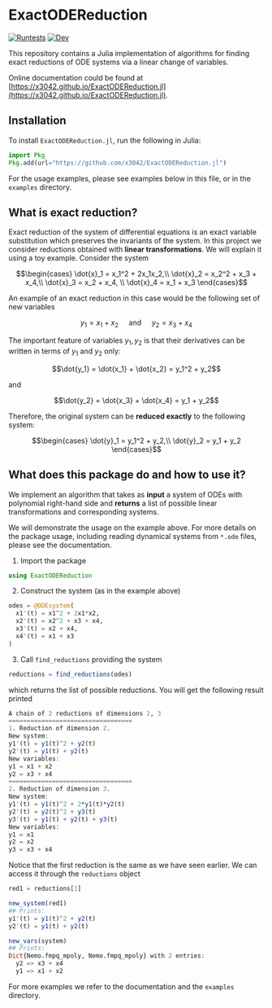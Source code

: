 # ExactODEReduction

<!--- [![Build](https://github.com/x3042/ExactODEReduction.jl/actions/workflows/Build.yml/badge.svg)](https://github.com/x3042/ExactODEReduction.jl/actions/workflows/Build.yml) --->
[![Runtests](https://github.com/x3042/ExactODEReduction.jl/actions/workflows/Runtests.yml/badge.svg)](https://github.com/x3042/ExactODEReduction.jl/actions/workflows/Runtests.yml) [![Dev](https://img.shields.io/badge/docs-dev-blue.svg)](https://x3042.github.io/ExactODEReduction.jl/dev)


This repository contains a Julia implementation of algorithms for finding exact reductions of ODE systems via a linear change of variables.

Online documentation could be found at [https://x3042.github.io/ExactODEReduction.jl](https://x3042.github.io/ExactODEReduction.jl).

## Installation

To install `ExactODEReduction.jl`, run the following in Julia:

```julia
import Pkg
Pkg.add(url="https://github.com/x3042/ExactODEReduction.jl")
```

For the usage examples, please see examples below in this file, or in the `examples` directory.

## What is exact reduction?

Exact reduction of the system of differential equations is an exact variable substitution which preserves the invariants of the system. In this project we consider reductions obtained with **linear transformations**. We will explain it using a toy example. Consider the system

$$\begin{cases} 
\dot{x}_1 = x_1^2 + 2x_1x_2,\\ 
\dot{x}_2 =  x_2^2 + x_3 + x_4,\\ 
\dot{x}_3 = x_2 + x_4, \\
\dot{x}_4 = x_1 + x_3 
\end{cases}$$

An example of an exact reduction in this case would be the following set of new variables

$$y_1 = x_1 + x_2 \quad \text{  and  } \quad y_2 = x_3 + x_4$$

The important feature of variables $y_1, y_2$ is that their derivatives can be written in terms of $y_1$ and $y_2$ only:

$$\dot{y_1} = \dot{x_1} + \dot{x_2} = y_1^2 + y_2$$

and

$$\dot{y_2} = \dot{x_3} + \dot{x_4} = y_1 + y_2$$

Therefore, the original system can be **reduced exactly** to the following system:

$$\begin{cases} 
\dot{y}_1 = y_1^2 + y_2,\\ 
\dot{y}_2  = y_1 + y_2
\end{cases}$$

## What does this package do and how to use it?

We implement an algorithm that takes as **input** a system of ODEs with polynomial right-hand side and **returns** a list of possible linear transformations and corresponding systems.

We will demonstrate the usage on the example above. For more details on the package usage, including reading dynamical systems from `*.ode` files, please see the documentation.

1. Import the package

```julia
using ExactODEReduction
```

2. Construct the system (as in the example above)

```julia
odes = @ODEsystem(
  x1'(t) = x1^2 + 2x1*x2,
  x2'(t) = x2^2 + x3 + x4,
  x3'(t) = x2 + x4,
  x4'(t) = x1 + x3
)
```

3. Call `find_reductions` providing the system

```julia
reductions = find_reductions(odes)
```

which returns the list of possible reductions. You will get the following result printed

```julia
A chain of 2 reductions of dimensions 2, 3
==================================
1. Reduction of dimension 2.
New system:
y1'(t) = y1(t)^2 + y2(t)
y2'(t) = y1(t) + y2(t)
New variables:
y1 = x1 + x2
y2 = x3 + x4
==================================
2. Reduction of dimension 3.
New system:
y1'(t) = y1(t)^2 + 2*y1(t)*y2(t)
y2'(t) = y2(t)^2 + y3(t)
y3'(t) = y1(t) + y2(t) + y3(t)
New variables:
y1 = x1
y2 = x2
y3 = x3 + x4
```

Notice that the first reduction is the same as we have seen earlier. We can access it through the `reductions` object

```julia
red1 = reductions[1]
```
```julia
new_system(red1)
## Prints:
y1'(t) = y1(t)^2 + y2(t)
y2'(t) = y1(t) + y2(t)
```

```julia
new_vars(system)
## Prints:
Dict{Nemo.fmpq_mpoly, Nemo.fmpq_mpoly} with 2 entries:
  y2 => x3 + x4
  y1 => x1 + x2
```

<!---
We may also want to preserve some variables or their linear combinations in the reduced system.
It is possible to pass such linear forms in the `observables` array as a parameter using `find_smallest_constrained_reduction`

```julia
find_smallest_constrained_reduction(odes, observables=[x1])
```

For example, the above code will search for a reduction where $x_1$ is present amongst new variables, resulting into

 ```julia
Dict{Symbol, Vector{Nemo.fmpq_mpoly}} with 2 entries:
  :new_system => [y1^2 + y2, y1 + y2 + y3, 2*y1*y3 + y3^2]
  :new_vars   => [x2, x3 + x4, x1]
 ```

--->

For more examples we refer to the documentation and the `examples` directory.
